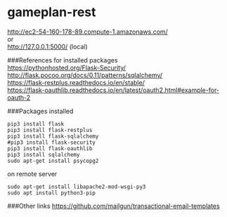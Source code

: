 # gameplan-rest  
http://ec2-54-160-178-89.compute-1.amazonaws.com/  
or  
http://127.0.0.1:5000/  (local)  

###References for installed packages  
https://pythonhosted.org/Flask-Security/  
http://flask.pocoo.org/docs/0.11/patterns/sqlalchemy/  
https://flask-restplus.readthedocs.io/en/stable/   
https://flask-oauthlib.readthedocs.io/en/latest/oauth2.html#example-for-oauth-2


###Packages installed
```
pip3 install flask
pip3 install flask-restplus
pip3 install flask-sqlalchemy
#pip3 install flask-security
pip3 install flask-oauthlib
pip3 install sqlalchemy
sudo apt-get install psycopg2
```
on remote server
``` 
sudo apt-get install libapache2-mod-wsgi-py3
sudo apt install python3-pip
```

###Other links
https://github.com/mailgun/transactional-email-templates
